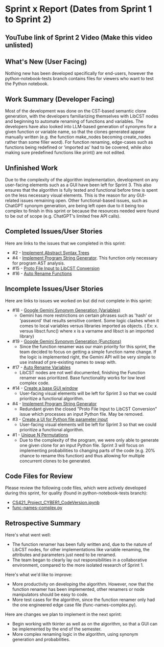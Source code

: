 # Sprint x Report (Dates from Sprint 1 to Sprint 2)

## YouTube link of Sprint 2 Video (Make this video unlisted)

## What's New (User Facing)
Nothing new has been developed specifically for end-users, however the python-notebook-tests branch contains files for viewers who want to test the Python notebook.

## Work Summary (Developer Facing)
Most of the development was done on the CST-based semantic clone generation, with the developers familiarizing themselves with LibCST nodes and beginning to automate renaming of functions and variables. The developers have also looked into LLM-based generation of synonyms for a given function or variable name, so that the clones generated appear manually written (e.g. the function make_nodes becoming create_nodes rather than some filler word). For function renaming, edge-cases such as functions being redefined or 'imported as' had to be covered, while also making sure predefined functions like print() are not edited.

## Unfinished Work
Due to the complexity of the algorithm implementation, development on any user-facing elements such as a GUI have been left for Sprint 3. This also ensures that the algorithm is fully tested and functional before time is spent on the less necessary visual elements. This is the reason for any GUI-related issues remaining open. Other functional-based issues, such as ChatGPT synonym generation, are being left open due to it being too complex to finish in this sprint or because the resources needed were found to be out of scope (e.g. ChatGPT's limited free API calls).

## Completed Issues/User Stories
Here are links to the issues that we completed in this sprint:

 * #2  - [Implement Abstract Syntax Trees](https://github.com/BryanFrederickson/CYBER1-CodeVersion/issues/2)
 * #4  - [Implement Program String Generator](https://github.com/BryanFrederickson/CYBER1-CodeVersion/issues/4). This function only necessary for program AST analysis.
 * #15 - [Proto File Input to LibCST Conversion](https://github.com/BryanFrederickson/CYBER1-CodeVersion/issues/15)
 * #16 - [Auto Rename Functions](https://github.com/BryanFrederickson/CYBER1-CodeVersion/issues/16)
 
 ## Incomplete Issues/User Stories
 Here are links to issues we worked on but did not complete in this sprint:

 * #18 - [Google Gemini Synonym Generation (Variables)](https://github.com/BryanFrederickson/CYBER1-CodeVersion/issues/18)
   - Gemini has more restrictions on certain phrases such as 'hash' or 'password' that results sensitive content. Some logic clashes when it comes to local variables versus libraries imported as objects. ( Ex: x. versus libsct.func() where x is a varname and libsct is an imported library)
 * #19 - [Google Gemini Synonym Generation (Functions)](https://github.com/BryanFrederickson/CYBER1-CodeVersion/issues/19)
   - Since the function renamer was our main priority for this sprint, the team decided to focus on getting a simple function name change. If the logic is implemented right, the Gemini API will be very simple to use instead of pre-existing names to swap with.
 * #17 - [Auto Rename Variables](https://github.com/BryanFrederickson/CYBER1-CodeVersion/issues/17)
   - LibCST nodes are not well documented, finishing the Function renamer was prioritized. Base functionality works for low level complex code.
 * #14 - [Create a base GUI window](https://github.com/BryanFrederickson/CYBER1-CodeVersion/issues/14)
   - User-facing visual elements will be left for Sprint 3 so that we could prioritize a functional algorithm.
 * #4 - [Implement Program String Generator](https://github.com/BryanFrederickson/CYBER1-CodeVersion/issues/4)
   - Redundant given the closed "Proto File Input to LibCST Conversion" issue which processes an input Python file. May be removed.
 * #3 - [Create a UI for Python file parameter input](https://github.com/BryanFrederickson/CYBER1-CodeVersion/issues/3)
   - User-facing visual elements will be left for Sprint 3 so that we could prioritize a functional algorithm.
 * #1 - [Unique N Permutations](https://github.com/BryanFrederickson/CYBER1-CodeVersion/issues/1)
   - Due to the complexity of the program, we were only able to generate one given clone for an input Python file. Sprint 3 will focus on implementing probabilities to changing parts of the code (e.g. 20% chance to rename this function) and thus allowing for multiple concurrent clones to be generated.

## Code Files for Review
Please review the following code files, which were actively developed during this sprint, for quality (found in python-notebook-tests branch):
 * [CS421_Project_CYBER1_CodeVersion.ipynb](https://github.com/BryanFrederickson/CYBER1-CodeVersion/blob/python-notebook-tests/CS421_Project_CYBER1_CodeVersion.ipynb)
 * [func-names-complex.py](https://github.com/BryanFrederickson/CYBER1-CodeVersion/blob/python-notebook-tests/test%20files/func-names-complex.py)
 
## Retrospective Summary
Here's what went well:
  * The function renamer has been fully written and, due to the nature of LibCST nodes, for other implementations like variable renaming, the attributes and parameters just need to be renamed.
  * The team began to clearly lay out responsibilities in a collaborative environment, compared to the more isolated research of Sprint 1.
 
Here's what we'd like to improve:
   * More productivity on developing the algorithm. However, now that the function renamer has been implemented, other renamers or node manipulators should be easy to code.
   * More test cases for the algorithm, since the function renamer only had the one engineered edge case file (func-names-complex.py).
  
Here are changes we plan to implement in the next sprint:
   * Begin working with tkinter as well as on the algorithm, so that a GUI can be implemented by the end of the semester.
   * More complex renaming logic in the algorithm, using synonym generation and probabilities.
